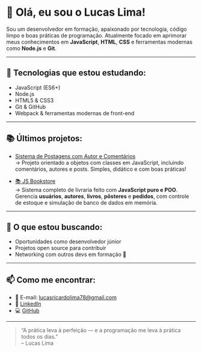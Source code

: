 # 👋 Olá, eu sou o Lucas Lima!

Sou um desenvolvedor em formação, apaixonado por tecnologia, código limpo e boas práticas de programação. Atualmente focado em aprimorar meus conhecimentos em **JavaScript**, **HTML**, **CSS** e ferramentas modernas como **Node.js** e **Git**.

---

## 🚀 Tecnologias que estou estudando:

- JavaScript (ES6+)
- Node.js
- HTML5 & CSS3
- Git & GitHub
- Webpack & ferramentas modernas de front-end

---

## 📚 Últimos projetos:

- [Sistema de Postagens com Autor e Comentários](https://github.com/lucaslimajs/mini-blog-js)  
  → Projeto orientado a objetos com classes em JavaScript, incluindo comentários, autores e posts. Simples, didático e com boas práticas!
  
- [📚 JS Bookstore](https://github.com/lucaslimajs/js-bookstore)  
  → Sistema completo de livraria feito com **JavaScript puro e POO**.  
  Gerencia **usuários**, **autores**, **livros**, **pôsteres** e **pedidos**, com controle de estoque e simulação de banco de dados em memória.



---

## 📌 O que estou buscando:

- Oportunidades como desenvolvedor júnior
- Projetos open source para contribuir
- Networking com outros devs em formação 🚀

---

## 📫 Como me encontrar:

- 📧 E-mail: lucasricardolima78@gmail.com
- 💼 [LinkedIn](https://www.linkedin.com/in/lucas-lima-0b789116a/)
- 💻 [GitHub](https://github.com/LLucaaa)

---

> “A prática leva à perfeição — e a programação me leva à prática todos os dias.”  
> – Lucas Lima
